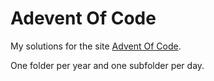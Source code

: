 # Adevent Of Code

My solutions for the site [Advent Of Code](https://adventofcode.com/).

One folder per year and one subfolder per day.